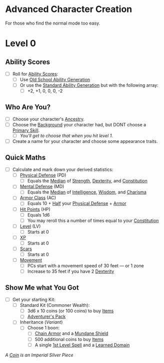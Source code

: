 # Advanced Character Creation

For those who find the normal mode too easy.

# Level 0

## Ability Scores

- [ ] Roll for [Ability Scores](../../Player%20Characters/The%20Ability%20Scores/Ability%20Scores.md):
	- [ ] Use [Old School Ability Generation](Old%20School%20Ability%20Generation.md)
	- [ ] Or use the [Standard Ability Generation](../Standard%20Ability%20Generation.md) but with the following array:
		- [ ] +2, +1, 0, 0, 0, -2

## Who Are You?

- [ ] Choose your character's [Ancestry](../../Player%20Characters/Ancenstries/Ancestry.md).
- [ ] Choose the [Background](../../Player%20Characters/Backgrounds/Background.md) your character had, but DONT choose a [Primary Skill](../../Player%20Characters/Backgrounds/Primary%20Skill.md).
	- [ ] *You'll get to choose that when you hit level 1.*
- [ ] Create a name for your character and choose some appearance traits.

## Quick Maths

- [ ] Calculate and mark down your derived statistics:
	- [ ] [Physical Defense](../../Player%20Characters/Derived%20Statistics/Physical%20Defense.md) (PD)
		- [ ] Equals the [Median](../../Game%20Procedures/Core%20Procedures/Half.md#Median) of [Strength](../../Player%20Characters/The%20Ability%20Scores/Strength.md), [Dexterity](../../Player%20Characters/The%20Ability%20Scores/Dexterity.md), and [Constitution](../../Player%20Characters/The%20Ability%20Scores/Constitution.md)
	- [ ] [Mental Defense](../../Player%20Characters/Derived%20Statistics/Mental%20Defense.md) (MD)
		- [ ] Equals the [Median](../../Game%20Procedures/Core%20Procedures/Half.md#Median) of [Intelligence](../../Player%20Characters/The%20Ability%20Scores/Intelligence.md), [Wisdom](../../Player%20Characters/The%20Ability%20Scores/Wisdom.md), and [Charisma](../../Player%20Characters/The%20Ability%20Scores/Charisma.md)
	- [ ] [Armor Class](../../Player%20Characters/Derived%20Statistics/Armor%20Class.md) (AC)
		- [ ] Equals 10 + [Half](../../Game%20Procedures/Core%20Procedures/Half.md) your [Physical Defense](../../Player%20Characters/Derived%20Statistics/Physical%20Defense.md) + [Armor](../../Items%20and%20Gear/Armor/Armor.md)
	- [ ] [Hit Points](../../Player%20Characters/Derived%20Statistics/Hit%20Points.md) (HP)
		- [ ] Equals 1d6
		- [ ] You may reroll this a number of times equal to your [Constitution](../../Player%20Characters/The%20Ability%20Scores/Constitution.md)
	- [ ] [Level](../../Player%20Characters/Derived%20Statistics/Level.md) (LV)
		- [ ] Starts at 0
	- [ ] [XP](../../Player%20Characters/Derived%20Statistics/Experience%20Points.md)
		- [ ] Starts at 0
	- [ ] [Scars](../../Player%20Characters/Derived%20Statistics/Scars.md)
		- [ ] Starts at 0
	- [ ] [Movement](../../Game%20Procedures/Combat/Movement.md)
		- [ ] PCs start with a movement speed of 30 feet — or 1 zone
		- [ ] Increase to 35 feet if you have 2 [Dexterity](../../Player%20Characters/The%20Ability%20Scores/Dexterity.md)

## Show Me what You Got

- [ ] Get your starting Kit:
	- [ ] Standard Kit (Commoner Wealth):
		- [ ] 3d6 x 10 coins (or 100 coins) to buy [Items](../../Items%20and%20Gear/Items.md)
		- [ ] [Adventurer's Pack](../../Items%20and%20Gear/Gear/100%20Coins/Adventurer's%20Pack.md)
	- [ ] Inheritance (*Variant*)
		- [ ] Choose 1 boon:
			- [ ] [Chain Armor](../../Items%20and%20Gear/Armor/Mundane%20Armor/Chain%20Armor.md) and a [Mundane Shield](../../Items%20and%20Gear/Armor/Mundane%20Armor/Mundane%20Shield.md)
			- [ ] 500 additional coins to buy [Items](../../Items%20and%20Gear/Items.md)
			- [ ] A single [1st Level Spell](../../Magic/Spells/Spells%20by%20Level/Level%201/1st%20Level%20Spells.md) and a [Learned Domain](../../Magic/Spellcasting/Spell%20Learning/Learned%20Domains.md)

*A [Coin](../../Resources%20for%20GMs/Economy/Coins.md) is an Imperial Silver Piece*
